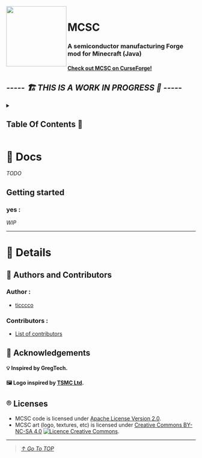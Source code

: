 <img align="left" height="160" src="https://user-images.githubusercontent.com/23436953/210287693-9d84d93a-4489-46ce-a639-831ccb2ef077.png">

# MCSC
### A semiconductor manufacturing Forge mod for Minecraft (Java)
#### [Check out MCSC on CurseForge!](https://www.curseforge.com/minecraft/mc-mods/mcsc)
## _**----- 🏗️ THIS IS A WORK IN PROGRESS 🚧 -----**_  

<details>
  <summary><h2>Table Of Contents 📑</h2></summary>
 
>   - [📖 Docs](#-docs)
>     - [Getting started](#getting-started)
>       - [yes](#yes-)
>   - [🔡 Details](#-details)
>     - [📝 Authors and Contributors](#-authors-and-contributors)
>       - [Author](#author-)
>       - [Contributors](#contributors-)
>     - [🌟 Acknowledgements](#-acknowledgements)
>     - [®️ Licenses](#%EF%B8%8F-licenses)
 
</details>

# 📖 Docs
_TODO_

## Getting started
### yes :
_WIP_

-----------------

# 🔡 Details

## 📝 Authors and Contributors
### Author :
- [ticccco](https://github.com/LucasPlacentino)
### Contributors :
- [List of contributors](../../graphs/contributors)

## 🌟 Acknowledgements
#### 💡 Inspired by **GregTech**.
#### 🖼️ Logo inspired by [TSMC Ltd](https://www.tsmc.com/english).

## ®️ Licenses
* MCSC code is licensed under [Apache License Version 2.0](LICENSE).  
* MCSC art (logo, textures, etc) is licensed under [Creative Commons BY-NC-SA 4.0](http://creativecommons.org/licenses/by-nc-sa/4.0/) <a rel="license" href="http://creativecommons.org/licenses/by-nc-sa/4.0/"><img alt="Licence Creative Commons" style="border-width:0" src="https://i.creativecommons.org/l/by-nc-sa/4.0/80x15.png" /></a>.

-------------------

> _[↑ Go To TOP](#TOP)_
